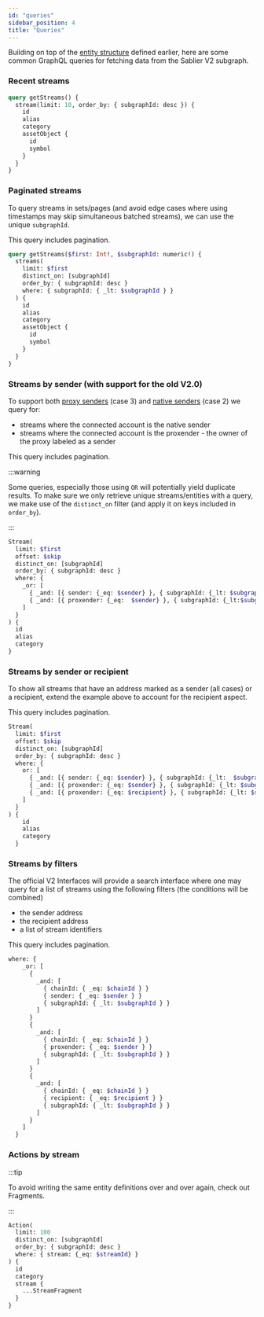 ```yaml
---
id: "queries"
sidebar_position: 4
title: "Queries"
---
```


Building on top of the [entity structure](/api/indexers/protocol/structure) defined earlier, here are some common
GraphQL queries for fetching data from the Sablier V2 subgraph.

### Recent streams

```graphql title="The 10 most recent streams"
query getStreams() {
  stream(limit: 10, order_by: { subgraphId: desc }) {
    id
    alias
    category
    assetObject {
      id
      symbol
    }
  }
}
```

### Paginated streams

To query streams in sets/pages (and avoid edge cases where using timestamps may skip simultaneous batched streams), we
can use the unique `subgraphId`.

This query includes pagination.

```graphql title="The next streams indexed before the last seen subgraphId"
query getStreams($first: Int!, $subgraphId: numeric!) {
  streams(
    limit: $first
    distinct_on: [subgraphId]
    order_by: { subgraphId: desc }
    where: { subgraphId: { _lt: $subgraphId } }
  ) {
    id
    alias
    category
    assetObject {
      id
      symbol
    }
  }
}
```

### Streams by sender (with support for the old V2.0)

To support both [proxy senders](/api/subgraphs/protocol/structure#the-proxender) (case 3) and
[native senders](/api/subgraphs/protocol/structure#the-proxender) (case 2) we query for:

- streams where the connected account is the native sender
- streams where the connected account is the proxender - the owner of the proxy labeled as a sender

This query includes pagination.

:::warning

Some queries, especially those using `OR` will potentially yield duplicate results. To make sure we only retrieve unique
streams/entities with a query, we make use of the `distinct_on` filter (and apply it on keys included in `order_by`).

:::

```graphql title="The next streams created by an address (natively or through a proxy)"
Stream(
  limit: $first
  offset: $skip
  distinct_on: [subgraphId]
  order_by: { subgraphId: desc }
  where: {
    _or: [
      { _and: [{ sender: {_eq: $sender} }, { subgraphId: {_lt: $subgraphId} }] }
      { _and: [{ proxender: {_eq:  $sender} }, { subgraphId: {_lt:$subgraphId} }] }
    ]
  }
) {
  id
  alias
  category
}
```

### Streams by sender or recipient

To show all streams that have an address marked as a sender (all cases) or a recipient, extend the example above to
account for the recipient aspect.

This query includes pagination.

```graphql title="The next streams related to an address, as a sender/proxender or recipient"
Stream(
  limit: $first
  offset: $skip
  distinct_on: [subgraphId]
  order_by: { subgraphId: desc }
  where: {
    or: [
      { _and: [{ sender: {_eq: $sender} }, { subgraphId: {_lt:  $subgraphId} }] }
      { _and: [{ proxender: {_eq: $sender} }, { subgraphId: {_lt: $subgraphId} }] }
      { _and: [{ proxender: {_eq: $recipient} }, { subgraphId: {_lt: $subgraphId} }] }
    ]
  }
) {
    id
    alias
    category
  }
```

### Streams by filters

The official V2 Interfaces will provide a search interface where one may query for a list of streams using the following
filters (the conditions will be combined)

- the sender address
- the recipient address
- a list of stream identifiers

This query includes pagination.

```graphql title="The 'where' clause for a complex paginated search filter"
where: {
    _or: [
      {
        _and: [
          { chainId: { _eq: $chainId } }
          { sender: { _eq: $sender } }
          { subgraphId: { _lt: $subgraphId } }
        ]
      }
      {
        _and: [
          { chainId: { _eq: $chainId } }
          { proxender: { _eq: $sender } }
          { subgraphId: { _lt: $subgraphId } }
        ]
      }
      {
        _and: [
          { chainId: { _eq: $chainId } }
          { recipient: { _eq: $recipient } }
          { subgraphId: { _lt: $subgraphId } }
        ]
      }
    ]
  }
```

### Actions by stream

:::tip

To avoid writing the same entity definitions over and over again, check out Fragments.

:::

```graphql title="Most recent 100 stream actions such as withdrawals or transfers"
Action(
  limit: 100
  distinct_on: [subgraphId]
  order_by: { subgraphId: desc }
  where: { stream: {_eq: $streamId} }
) {
  id
  category
  stream {
    ...StreamFragment
  }
}
```
